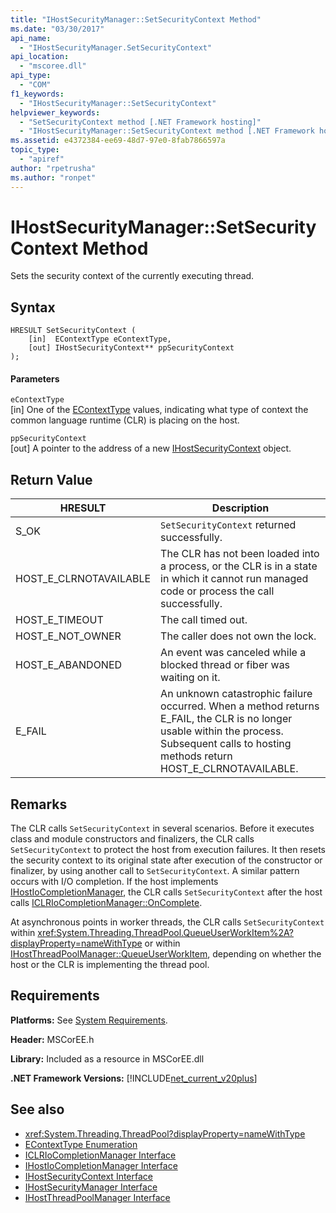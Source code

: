 ```yaml
---
title: "IHostSecurityManager::SetSecurityContext Method"
ms.date: "03/30/2017"
api_name: 
  - "IHostSecurityManager.SetSecurityContext"
api_location: 
  - "mscoree.dll"
api_type: 
  - "COM"
f1_keywords: 
  - "IHostSecurityManager::SetSecurityContext"
helpviewer_keywords: 
  - "SetSecurityContext method [.NET Framework hosting]"
  - "IHostSecurityManager::SetSecurityContext method [.NET Framework hosting]"
ms.assetid: e4372384-ee69-48d7-97e0-8fab7866597a
topic_type: 
  - "apiref"
author: "rpetrusha"
ms.author: "ronpet"
---
```

# IHostSecurityManager::SetSecurityContext Method
Sets the security context of the currently executing thread.  
  
## Syntax  
  
```  
HRESULT SetSecurityContext (  
    [in]  EContextType eContextType,  
    [out] IHostSecurityContext** ppSecurityContext  
);  
```  
  
#### Parameters  
 `eContextType`  
 [in] One of the [EContextType](../../../../docs/framework/unmanaged-api/hosting/econtexttype-enumeration.md) values, indicating what type of context the common language runtime (CLR) is placing on the host.  
  
 `ppSecurityContext`  
 [out] A pointer to the address of a new [IHostSecurityContext](../../../../docs/framework/unmanaged-api/hosting/ihostsecuritycontext-interface.md) object.  
  
## Return Value  
  
|HRESULT|Description|  
|-------------|-----------------|  
|S_OK|`SetSecurityContext` returned successfully.|  
|HOST_E_CLRNOTAVAILABLE|The CLR has not been loaded into a process, or the CLR is in a state in which it cannot run managed code or process the call successfully.|  
|HOST_E_TIMEOUT|The call timed out.|  
|HOST_E_NOT_OWNER|The caller does not own the lock.|  
|HOST_E_ABANDONED|An event was canceled while a blocked thread or fiber was waiting on it.|  
|E_FAIL|An unknown catastrophic failure occurred. When a method returns E_FAIL, the CLR is no longer usable within the process. Subsequent calls to hosting methods return HOST_E_CLRNOTAVAILABLE.|  
  
## Remarks  
 The CLR calls `SetSecurityContext` in several scenarios. Before it executes class and module constructors and finalizers, the CLR calls `SetSecurityContext` to protect the host from execution failures. It then resets the security context to its original state after execution of the constructor or finalizer, by using another call to `SetSecurityContext`. A similar pattern occurs with I/O completion. If the host implements [IHostIoCompletionManager](../../../../docs/framework/unmanaged-api/hosting/ihostiocompletionmanager-interface.md), the CLR calls `SetSecurityContext` after the host calls [ICLRIoCompletionManager::OnComplete](../../../../docs/framework/unmanaged-api/hosting/iclriocompletionmanager-oncomplete-method.md).  
  
 At asynchronous points in worker threads, the CLR calls `SetSecurityContext` within <xref:System.Threading.ThreadPool.QueueUserWorkItem%2A?displayProperty=nameWithType> or within [IHostThreadPoolManager::QueueUserWorkItem](../../../../docs/framework/unmanaged-api/hosting/ihostthreadpoolmanager-queueuserworkitem-method.md), depending on whether the host or the CLR is implementing the thread pool.  
  
## Requirements  
 **Platforms:** See [System Requirements](../../../../docs/framework/get-started/system-requirements.md).  
  
 **Header:** MSCorEE.h  
  
 **Library:** Included as a resource in MSCorEE.dll  
  
 **.NET Framework Versions:** [!INCLUDE[net_current_v20plus](../../../../includes/net-current-v20plus-md.md)]  
  
## See also
- <xref:System.Threading.ThreadPool?displayProperty=nameWithType>
- [EContextType Enumeration](../../../../docs/framework/unmanaged-api/hosting/econtexttype-enumeration.md)
- [ICLRIoCompletionManager Interface](../../../../docs/framework/unmanaged-api/hosting/iclriocompletionmanager-interface.md)
- [IHostIoCompletionManager Interface](../../../../docs/framework/unmanaged-api/hosting/ihostiocompletionmanager-interface.md)
- [IHostSecurityContext Interface](../../../../docs/framework/unmanaged-api/hosting/ihostsecuritycontext-interface.md)
- [IHostSecurityManager Interface](../../../../docs/framework/unmanaged-api/hosting/ihostsecuritymanager-interface.md)
- [IHostThreadPoolManager Interface](../../../../docs/framework/unmanaged-api/hosting/ihostthreadpoolmanager-interface.md)
